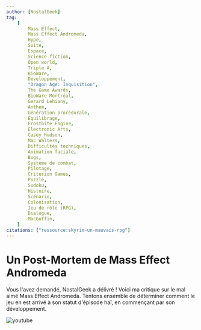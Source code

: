 ```yaml
---
author: [NostalGeek]
tag:
    [
        Mass Effect,
        Mass Effect Andromeda,
        Hype,
        Suite,
        Espace,
        Science fiction,
        Open world,
        Triple A,
        BioWare,
        Développement,
        "Dragon Age: Inquisition",
        The Game Awards,
        BioWare Montréal,
        Gerard Lehiany,
        Anthem,
        Génération procédurale,
        Équilibrage,
        Frostbite Engine,
        Electronic Arts,
        Casey Hudson,
        Mac Walters,
        Difficultés techniques,
        Animation faciale,
        Bugs,
        Système de combat,
        Pilotage,
        Criterion Games,
        Puzzle,
        Sudoku,
        Histoire,
        Scénario,
        Colonisation,
        Jeu de rôle (RPG),
        Dialogue,
        MacGuffin,
    ]
citations: ["ressource:skyrim-un-mauvais-rpg"]
---
```


# Un Post-Mortem de Mass Effect Andromeda

Vous l'avez demandé, NostalGeek a délivré ! Voici ma critique sur le mal aimé Mass Effect Andromeda. Tentons ensemble de déterminer comment le jeu en est arrivé à son statut d'épisode haï, en commençant par son développement.

![youtube](https://www.youtube.com/watch?v=vQKBl2er32o)
